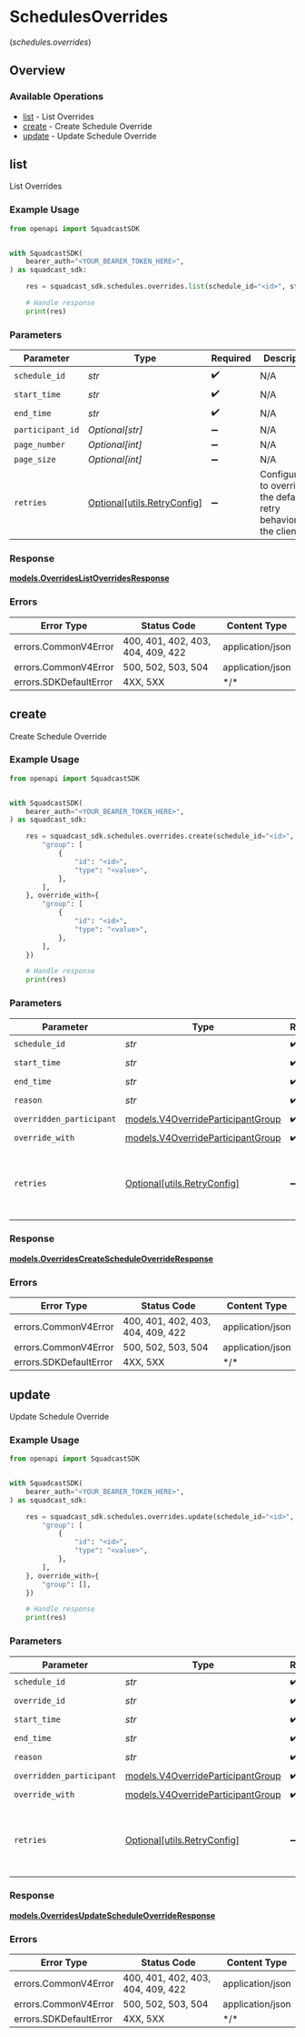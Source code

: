 # SchedulesOverrides
(*schedules.overrides*)

## Overview

### Available Operations

* [list](#list) - List Overrides
* [create](#create) - Create Schedule Override
* [update](#update) - Update Schedule Override

## list

List Overrides

### Example Usage

<!-- UsageSnippet language="python" operationID="Overrides_listOverrides" method="get" path="/v4/schedules/{scheduleID}/overrides" -->
```python
from openapi import SquadcastSDK


with SquadcastSDK(
    bearer_auth="<YOUR_BEARER_TOKEN_HERE>",
) as squadcast_sdk:

    res = squadcast_sdk.schedules.overrides.list(schedule_id="<id>", start_time="<value>", end_time="<value>")

    # Handle response
    print(res)

```

### Parameters

| Parameter                                                           | Type                                                                | Required                                                            | Description                                                         |
| ------------------------------------------------------------------- | ------------------------------------------------------------------- | ------------------------------------------------------------------- | ------------------------------------------------------------------- |
| `schedule_id`                                                       | *str*                                                               | :heavy_check_mark:                                                  | N/A                                                                 |
| `start_time`                                                        | *str*                                                               | :heavy_check_mark:                                                  | N/A                                                                 |
| `end_time`                                                          | *str*                                                               | :heavy_check_mark:                                                  | N/A                                                                 |
| `participant_id`                                                    | *Optional[str]*                                                     | :heavy_minus_sign:                                                  | N/A                                                                 |
| `page_number`                                                       | *Optional[int]*                                                     | :heavy_minus_sign:                                                  | N/A                                                                 |
| `page_size`                                                         | *Optional[int]*                                                     | :heavy_minus_sign:                                                  | N/A                                                                 |
| `retries`                                                           | [Optional[utils.RetryConfig]](../../models/utils/retryconfig.md)    | :heavy_minus_sign:                                                  | Configuration to override the default retry behavior of the client. |

### Response

**[models.OverridesListOverridesResponse](../../models/overrideslistoverridesresponse.md)**

### Errors

| Error Type                        | Status Code                       | Content Type                      |
| --------------------------------- | --------------------------------- | --------------------------------- |
| errors.CommonV4Error              | 400, 401, 402, 403, 404, 409, 422 | application/json                  |
| errors.CommonV4Error              | 500, 502, 503, 504                | application/json                  |
| errors.SDKDefaultError            | 4XX, 5XX                          | \*/\*                             |

## create

Create Schedule Override

### Example Usage

<!-- UsageSnippet language="python" operationID="Overrides_createScheduleOverride" method="post" path="/v4/schedules/{scheduleID}/overrides" -->
```python
from openapi import SquadcastSDK


with SquadcastSDK(
    bearer_auth="<YOUR_BEARER_TOKEN_HERE>",
) as squadcast_sdk:

    res = squadcast_sdk.schedules.overrides.create(schedule_id="<id>", start_time="<value>", end_time="<value>", reason="<value>", overridden_participant={
        "group": [
            {
                "id": "<id>",
                "type": "<value>",
            },
        ],
    }, override_with={
        "group": [
            {
                "id": "<id>",
                "type": "<value>",
            },
        ],
    })

    # Handle response
    print(res)

```

### Parameters

| Parameter                                                                       | Type                                                                            | Required                                                                        | Description                                                                     |
| ------------------------------------------------------------------------------- | ------------------------------------------------------------------------------- | ------------------------------------------------------------------------------- | ------------------------------------------------------------------------------- |
| `schedule_id`                                                                   | *str*                                                                           | :heavy_check_mark:                                                              | N/A                                                                             |
| `start_time`                                                                    | *str*                                                                           | :heavy_check_mark:                                                              | N/A                                                                             |
| `end_time`                                                                      | *str*                                                                           | :heavy_check_mark:                                                              | N/A                                                                             |
| `reason`                                                                        | *str*                                                                           | :heavy_check_mark:                                                              | N/A                                                                             |
| `overridden_participant`                                                        | [models.V4OverrideParticipantGroup](../../models/v4overrideparticipantgroup.md) | :heavy_check_mark:                                                              | N/A                                                                             |
| `override_with`                                                                 | [models.V4OverrideParticipantGroup](../../models/v4overrideparticipantgroup.md) | :heavy_check_mark:                                                              | N/A                                                                             |
| `retries`                                                                       | [Optional[utils.RetryConfig]](../../models/utils/retryconfig.md)                | :heavy_minus_sign:                                                              | Configuration to override the default retry behavior of the client.             |

### Response

**[models.OverridesCreateScheduleOverrideResponse](../../models/overridescreatescheduleoverrideresponse.md)**

### Errors

| Error Type                        | Status Code                       | Content Type                      |
| --------------------------------- | --------------------------------- | --------------------------------- |
| errors.CommonV4Error              | 400, 401, 402, 403, 404, 409, 422 | application/json                  |
| errors.CommonV4Error              | 500, 502, 503, 504                | application/json                  |
| errors.SDKDefaultError            | 4XX, 5XX                          | \*/\*                             |

## update

Update Schedule Override

### Example Usage

<!-- UsageSnippet language="python" operationID="Overrides_updateScheduleOverride" method="put" path="/v4/schedules/{scheduleID}/overrides/{overrideID}" -->
```python
from openapi import SquadcastSDK


with SquadcastSDK(
    bearer_auth="<YOUR_BEARER_TOKEN_HERE>",
) as squadcast_sdk:

    res = squadcast_sdk.schedules.overrides.update(schedule_id="<id>", override_id="<id>", start_time="<value>", end_time="<value>", reason="<value>", overridden_participant={
        "group": [
            {
                "id": "<id>",
                "type": "<value>",
            },
        ],
    }, override_with={
        "group": [],
    })

    # Handle response
    print(res)

```

### Parameters

| Parameter                                                                       | Type                                                                            | Required                                                                        | Description                                                                     |
| ------------------------------------------------------------------------------- | ------------------------------------------------------------------------------- | ------------------------------------------------------------------------------- | ------------------------------------------------------------------------------- |
| `schedule_id`                                                                   | *str*                                                                           | :heavy_check_mark:                                                              | N/A                                                                             |
| `override_id`                                                                   | *str*                                                                           | :heavy_check_mark:                                                              | N/A                                                                             |
| `start_time`                                                                    | *str*                                                                           | :heavy_check_mark:                                                              | N/A                                                                             |
| `end_time`                                                                      | *str*                                                                           | :heavy_check_mark:                                                              | N/A                                                                             |
| `reason`                                                                        | *str*                                                                           | :heavy_check_mark:                                                              | N/A                                                                             |
| `overridden_participant`                                                        | [models.V4OverrideParticipantGroup](../../models/v4overrideparticipantgroup.md) | :heavy_check_mark:                                                              | N/A                                                                             |
| `override_with`                                                                 | [models.V4OverrideParticipantGroup](../../models/v4overrideparticipantgroup.md) | :heavy_check_mark:                                                              | N/A                                                                             |
| `retries`                                                                       | [Optional[utils.RetryConfig]](../../models/utils/retryconfig.md)                | :heavy_minus_sign:                                                              | Configuration to override the default retry behavior of the client.             |

### Response

**[models.OverridesUpdateScheduleOverrideResponse](../../models/overridesupdatescheduleoverrideresponse.md)**

### Errors

| Error Type                        | Status Code                       | Content Type                      |
| --------------------------------- | --------------------------------- | --------------------------------- |
| errors.CommonV4Error              | 400, 401, 402, 403, 404, 409, 422 | application/json                  |
| errors.CommonV4Error              | 500, 502, 503, 504                | application/json                  |
| errors.SDKDefaultError            | 4XX, 5XX                          | \*/\*                             |